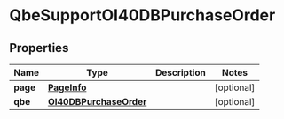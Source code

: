 
# QbeSupportOI40DBPurchaseOrder

## Properties
Name | Type | Description | Notes
------------ | ------------- | ------------- | -------------
**page** | [**PageInfo**](PageInfo.md) |  |  [optional]
**qbe** | [**OI40DBPurchaseOrder**](OI40DBPurchaseOrder.md) |  |  [optional]



